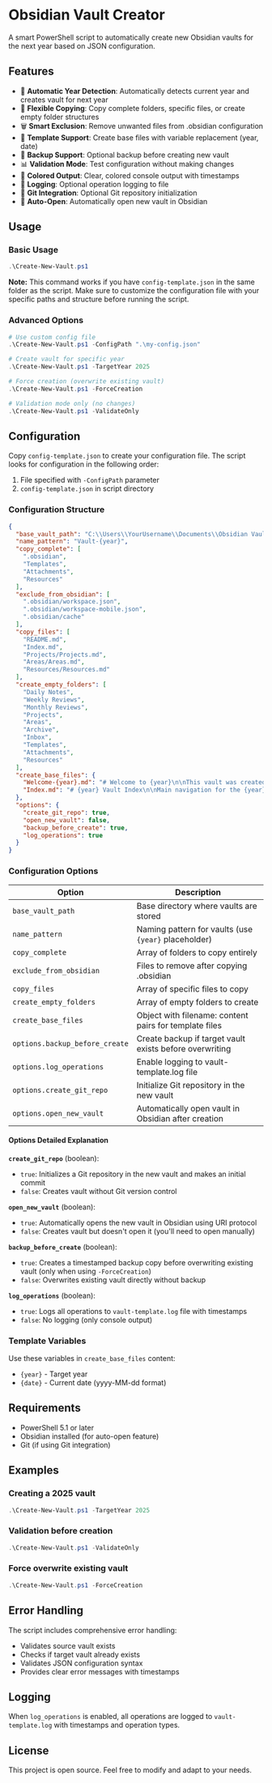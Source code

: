 # Obsidian Vault Creator

A smart PowerShell script to automatically create new Obsidian vaults for the next year based on JSON configuration.

## Features

- 🔄 **Automatic Year Detection**: Automatically detects current year and creates vault for next year
- 📁 **Flexible Copying**: Copy complete folders, specific files, or create empty folder structures
- 🗑️ **Smart Exclusion**: Remove unwanted files from .obsidian configuration
- 📝 **Template Support**: Create base files with variable replacement (year, date)
- 🔧 **Backup Support**: Optional backup before creating new vault
- 📊 **Validation Mode**: Test configuration without making changes
- 🎨 **Colored Output**: Clear, colored console output with timestamps
- 📜 **Logging**: Optional operation logging to file
- 🔗 **Git Integration**: Optional Git repository initialization
- 🚀 **Auto-Open**: Automatically open new vault in Obsidian

## Usage

### Basic Usage
```powershell
.\Create-New-Vault.ps1
```

**Note:** This command works if you have `config-template.json` in the same folder as the script. Make sure to customize the configuration file with your specific paths and structure before running the script.

### Advanced Options
```powershell
# Use custom config file
.\Create-New-Vault.ps1 -ConfigPath ".\my-config.json"

# Create vault for specific year
.\Create-New-Vault.ps1 -TargetYear 2025

# Force creation (overwrite existing vault)
.\Create-New-Vault.ps1 -ForceCreation

# Validation mode only (no changes)
.\Create-New-Vault.ps1 -ValidateOnly
```

## Configuration

Copy `config-template.json` to create your configuration file. The script looks for configuration in the following order:
1. File specified with `-ConfigPath` parameter
2. `config-template.json` in script directory

### Configuration Structure

```json
{
  "base_vault_path": "C:\\Users\\YourUsername\\Documents\\Obsidian Vaults",
  "name_pattern": "Vault-{year}",
  "copy_complete": [
    ".obsidian",
    "Templates",
    "Attachments",
    "Resources"
  ],
  "exclude_from_obsidian": [
    ".obsidian/workspace.json",
    ".obsidian/workspace-mobile.json",
    ".obsidian/cache"
  ],
  "copy_files": [
    "README.md",
    "Index.md",
    "Projects/Projects.md",
    "Areas/Areas.md",
    "Resources/Resources.md"
  ],
  "create_empty_folders": [
    "Daily Notes",
    "Weekly Reviews", 
    "Monthly Reviews",
    "Projects",
    "Areas",
    "Archive",
    "Inbox",
    "Templates",
    "Attachments",
    "Resources"
  ],
  "create_base_files": {
    "Welcome-{year}.md": "# Welcome to {year}\n\nThis vault was created on {date}...",
    "Index.md": "# {year} Vault Index\n\nMain navigation for the {year} vault..."
  },
  "options": {
    "create_git_repo": true,
    "open_new_vault": false,
    "backup_before_create": true,
    "log_operations": true
  }
}
```

### Configuration Options

| Option | Description |
|--------|-------------|
| `base_vault_path` | Base directory where vaults are stored |
| `name_pattern` | Naming pattern for vaults (use `{year}` placeholder) |
| `copy_complete` | Array of folders to copy entirely |
| `exclude_from_obsidian` | Files to remove after copying .obsidian |
| `copy_files` | Array of specific files to copy |
| `create_empty_folders` | Array of empty folders to create |
| `create_base_files` | Object with filename: content pairs for template files |
| `options.backup_before_create` | Create backup if target vault exists before overwriting |
| `options.log_operations` | Enable logging to vault-template.log file |
| `options.create_git_repo` | Initialize Git repository in the new vault |
| `options.open_new_vault` | Automatically open vault in Obsidian after creation |

#### Options Detailed Explanation

**`create_git_repo`** (boolean): 
- `true`: Initializes a Git repository in the new vault and makes an initial commit
- `false`: Creates vault without Git version control

**`open_new_vault`** (boolean):
- `true`: Automatically opens the new vault in Obsidian using URI protocol
- `false`: Creates vault but doesn't open it (you'll need to open manually)

**`backup_before_create`** (boolean):
- `true`: Creates a timestamped backup copy before overwriting existing vault (only when using `-ForceCreation`)
- `false`: Overwrites existing vault directly without backup

**`log_operations`** (boolean):
- `true`: Logs all operations to `vault-template.log` file with timestamps
- `false`: No logging (only console output)

### Template Variables

Use these variables in `create_base_files` content:
- `{year}` - Target year
- `{date}` - Current date (yyyy-MM-dd format)

## Requirements

- PowerShell 5.1 or later
- Obsidian installed (for auto-open feature)
- Git (if using Git integration)

## Examples

### Creating a 2025 vault
```powershell
.\Create-New-Vault.ps1 -TargetYear 2025
```

### Validation before creation
```powershell
.\Create-New-Vault.ps1 -ValidateOnly
```

### Force overwrite existing vault
```powershell
.\Create-New-Vault.ps1 -ForceCreation
```

## Error Handling

The script includes comprehensive error handling:
- Validates source vault exists
- Checks if target vault already exists
- Validates JSON configuration syntax
- Provides clear error messages with timestamps

## Logging

When `log_operations` is enabled, all operations are logged to `vault-template.log` with timestamps and operation types.

## License

This project is open source. Feel free to modify and adapt to your needs.